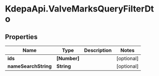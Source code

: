 # KdepaApi.ValveMarksQueryFilterDto

## Properties

Name | Type | Description | Notes
------------ | ------------- | ------------- | -------------
**ids** | **[Number]** |  | [optional] 
**nameSearchString** | **String** |  | [optional] 


